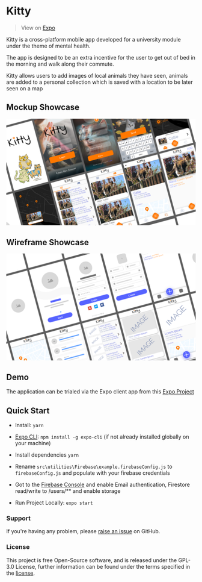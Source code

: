 # Kitty
>View on [Expo](https://expo.io/@mrtimcakes/kitty)

Kitty is a cross-platform mobile app developed for a university module under the theme of mental health.

The app is designed to be an extra incentive for the user to get out of bed in the morning and walk along their commute.

Kitty allows users to add images of local animals they have seen, animals are added to a personal collection which is saved with a location to be later seen on a map


## Mockup Showcase
![WireframeShowcase](https://raw.githubusercontent.com/MrTimcakes/Kitty/master/designs/Export/Wireframe%20Showcase.png)


## Wireframe Showcase
![WireframeShowcase](https://raw.githubusercontent.com/MrTimcakes/Kitty/master/designs/Export/Mockup%20Showcase.png)


## Demo
The application can be trialed via the Expo client app from this [Expo Project](https://expo.io/@mrtimcakes/kitty)


## Quick Start

- Install: `yarn`

- [Expo CLI](https://docs.expo.io/versions/latest/workflow/expo-cli/): `npm install -g expo-cli` (if not already installed globally on your machine)

- Install dependencies `yarn`

- Rename `src\utilities\Firebase\example.firebaseConfig.js` to `firebaseConfig.js` and populate with your firebase credentials

- Got to the [Firebase Console](https://console.firebase.google.com/) and enable Email authentication, Firestore read/write to /users/** and enable storage

- Run Project Locally: `expo start`


### Support

If you're having any problem, please [raise an issue](https://github.com/MrTimcakes/Kitty/issues/new) on GitHub.


### License

This project is free Open-Source software, and is released under the GPL-3.0 License, further information can be found under the terms specified in the [license](https://github.com/MrTimcakes/Kitty/blob/master/LICENSE).